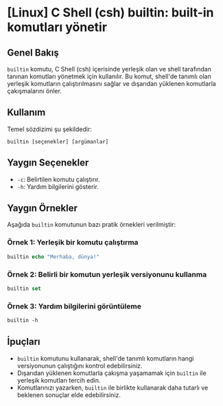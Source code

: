 # [Linux] C Shell (csh) builtin: built-in komutları yönetir

## Genel Bakış
`builtin` komutu, C Shell (csh) içerisinde yerleşik olan ve shell tarafından tanınan komutları yönetmek için kullanılır. Bu komut, shell'de tanımlı olan yerleşik komutların çalıştırılmasını sağlar ve dışarıdan yüklenen komutlarla çakışmalarını önler.

## Kullanım
Temel sözdizimi şu şekildedir:

```
builtin [seçenekler] [argümanlar]
```

## Yaygın Seçenekler
- `-c`: Belirtilen komutu çalıştırır.
- `-h`: Yardım bilgilerini gösterir.

## Yaygın Örnekler
Aşağıda `builtin` komutunun bazı pratik örnekleri verilmiştir:

### Örnek 1: Yerleşik bir komutu çalıştırma
```csh
builtin echo "Merhaba, dünya!"
```

### Örnek 2: Belirli bir komutun yerleşik versiyonunu kullanma
```csh
builtin set
```

### Örnek 3: Yardım bilgilerini görüntüleme
```csh
builtin -h
```

## İpuçları
- `builtin` komutunu kullanarak, shell'de tanımlı komutların hangi versiyonunun çalıştığını kontrol edebilirsiniz.
- Dışarıdan yüklenen komutlarla çakışma yaşamamak için `builtin` ile yerleşik komutları tercih edin.
- Komutlarınızı yazarken, `builtin` ile birlikte kullanarak daha tutarlı ve beklenen sonuçlar elde edebilirsiniz.